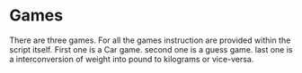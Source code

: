 # Games
There are three games.
For all the games instruction are provided within the script itself.
First one is a Car game.
second one is a guess game.
last one is a interconversion of weight into pound to kilograms or vice-versa.
